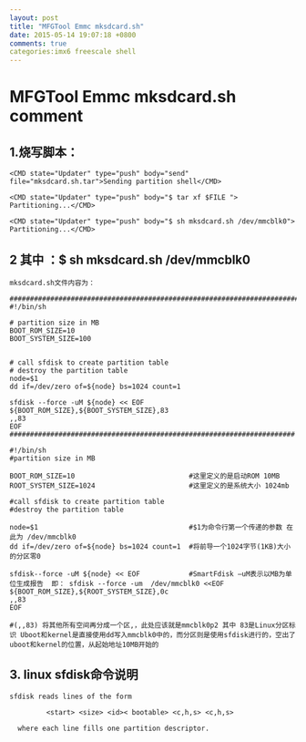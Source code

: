 ```yaml
---
layout: post
title: "MFGTool Emmc mksdcard.sh"
date: 2015-05-14 19:07:18 +0800
comments: true
categories:imx6 freescale shell 
---
```


# MFGTool Emmc mksdcard.sh comment #

## 1.烧写脚本： ##

	<CMD state="Updater" type="push" body="send" file="mksdcard.sh.tar">Sending partition shell</CMD> 

	<CMD state="Updater" type="push" body="$ tar xf $FILE "> Partitioning...</CMD>
	
	<CMD state="Updater" type="push" body="$ sh mksdcard.sh /dev/mmcblk0"> Partitioning...</CMD> 

## 2 其中 ：$ sh mksdcard.sh /dev/mmcblk0 ##
	mksdcard.sh文件内容为：

	#######################################################################
	#!/bin/sh
	
	# partition size in MB
	BOOT_ROM_SIZE=10
	BOOT_SYSTEM_SIZE=100
	
	
	# call sfdisk to create partition table
	# destroy the partition table
	node=$1
	dd if=/dev/zero of=${node} bs=1024 count=1
	
	sfdisk --force -uM ${node} << EOF
	${BOOT_ROM_SIZE},${BOOT_SYSTEM_SIZE},83
	,,83
	EOF
	######################################################################

	#!/bin/sh
	#partition size in MB

	BOOT_ROM_SIZE=10       						#这里定义的是启动ROM 10MB
	ROOT_SYSTEM_SIZE=1024 						#这里定义的是系统大小 1024mb

	#call sfdisk to create partition table
	#destroy the partition table

	node=$1										#$1为命令行第一个传递的参数 在此为 /dev/mmcblk0
	dd if=/dev/zero of=${node} bs=1024 count=1	#将前导一个1024字节(1KB)大小的分区零0

	sfdisk--force -uM ${node} << EOF      		#SmartFdisk –uM表示以MB为单位生成报告  即： sfdisk --force -um  /dev/mmcblk0 <<EOF
	${BOOT_ROM_SIZE},${ROOT_SYSTEM_SIZE},0c 
	,,83
	EOF

	#(,,83) 将其他所有空间再分成一个区,，此处应该就是mmcblk0p2 其中 83是Linux分区标识 Uboot和kernel是直接使用dd写入mmcblk0中的，而分区则是使用sfdisk进行的，空出了uboot和kernel的位置，从起始地址10MB开始的

## 3. linux  sfdisk命令说明 ##
	sfdisk reads lines of the form

             <start> <size> <id>< bootable> <c,h,s> <c,h,s>

      where each line fills one partition descriptor.

